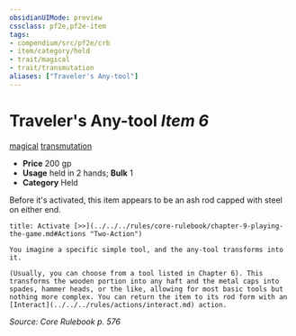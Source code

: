 ```yaml
---
obsidianUIMode: preview
cssclass: pf2e,pf2e-item
tags:
- compendium/src/pf2e/crb
- item/category/held
- trait/magical
- trait/transmutation
aliases: ["Traveler's Any-tool"]
---
```

# Traveler's Any-tool *Item 6*  
[magical](../../../rules/traits/magical.md)  [transmutation](../../../rules/traits/transmutation.md)  

- **Price** 200 gp
- **Usage** held in 2 hands; **Bulk** 1
- **Category** Held

Before it's activated, this item appears to be an ash rod capped with steel on either end.

```ad-embed-ability
title: Activate [>>](../../../rules/core-rulebook/chapter-9-playing-the-game.md#Actions "Two-Action")

You imagine a specific simple tool, and the any-tool transforms into it.

(Usually, you can choose from a tool listed in Chapter 6). This transforms the wooden portion into any haft and the metal caps into spades, hammer heads, or the like, allowing for most basic tools but nothing more complex. You can return the item to its rod form with an [Interact](../../../rules/actions/interact.md) action.
```

*Source: Core Rulebook p. 576*
